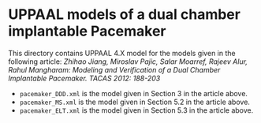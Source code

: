# UPPAAL models of a dual chamber implantable Pacemaker

This directory contains UPPAAL 4.X model for the models given in the following article:
*Zhihao Jiang, Miroslav Pajic, Salar Moarref, Rajeev Alur, Rahul Mangharam:
Modeling and Verification of a Dual Chamber Implantable Pacemaker.
TACAS 2012: 188-203*

- `pacemaker_DDD.xml` is the model given in Section 3 in the article above.
- `pacemaker_MS.xml` is the model given in Section 5.2 in the article above.
- `pacemaker_ELT.xml` is the model given in Section 5.3 in the article above.
